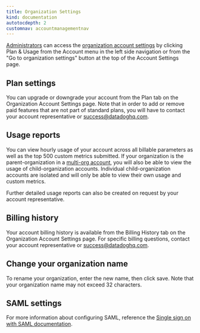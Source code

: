 ```yaml
---
title: Organization Settings
kind: documentation
autotocdepth: 2
customnav: accountmanagementnav
---
```


[Administrators](http://localhost:1313/account_management/team/#datadog-user-roles) can access the [organization account settings](https://app.datadoghq.com/account/billing) by clicking Plan & Usage from the Account menu in the left side navigation or from the "Go to organization settings" button at the top of the Account Settings page.

## Plan settings

You can upgrade or downgrade your account from the Plan tab on the Organization Account Settings page. Note that in order to add or remove paid features that are not part of standard plans, you will have to contact your account representative or [success@datadoghq.com](mailto://success@datadoghq.com).

## Usage reports

You can view hourly usage of your account across all billable parameters as well as the top 500 custom metrics submitted. If your organization is the parent-organization in a [multi-org account](/account_management/multi_organization/), you will also be able to view the usage of child-organization accounts. Individual child-organization accounts are isolated and will only be able to view their own usage and custom metrics.

Further detailed usage reports can also be created on request by your account representative.

## Billing history

Your account billing history is available from the Billing History tab on the Organization Account Settings page. For specific billing questions, contact your account representative or [success@datadoghq.com](mailto://success@datadoghq.com).

## Change your organization name

To rename your organization, enter the new name, then click save. Note that your organization name may not exceed 32 characters.

## SAML settings

For more information about configuring SAML, reference the [Single sign on with SAML documentation](/account_management/saml/).
